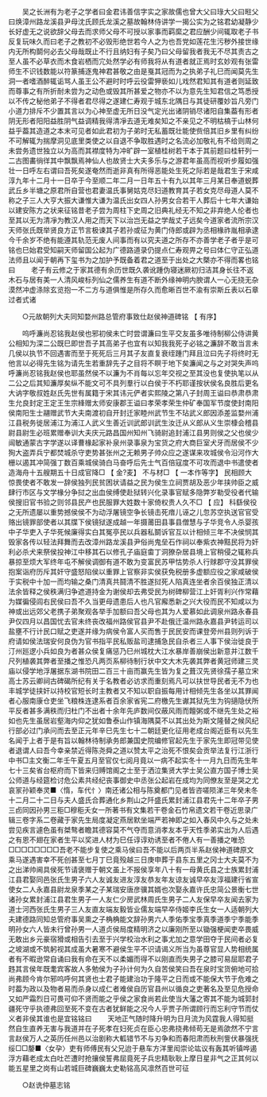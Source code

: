 <!-- { "loadSidebar": true } -->
　　吴之长洲有为老子之学者曰金君讳善信字实之家故儒也曾大父曰琭大父曰暀父曰焕漳州路龙溪县尹母沈氏顾氏龙溪之墓故翰林侍讲学一揭公实为之铭君幼凝静少长好虚无之说欲辞父母去而求师父母不可授以家事而羁縻之君应酬少间辄取老子书反复玩味久而曰老子之教初不必毁形绝世若今人之为也吾党如莲花生污秽外接世缘内无所构鬬何必去父母哉既止不行且纳妇有子矣乃曰父母留我者我无不尽其责古之至人虽不必草衣而木食岩栖而宂处然学必有师我将从有道者就正焉时玄妙观有张雷师生不识钱数能以符篆捕逐鬼神君甚敬之由是戛其冠而为之执弟子礼巳而闻莫先生洞一者嗜酒醉辄诟骂人虽王公不避时时呼云役雷狎亵如儿戏然君知其有道者则延致而尊事之有所折耐未尝为之动色或毁其所甚爱之物亦不以为意先生知君信之笃悉授以不传之秘他弟子不得者君尽得之遂建仁寿观于城东北隅日与其徒研覆妙旨凡旁门小道力排斥不少置其言以为心神至虚无所日没气定光出诸阴销尽诸阳自集葢有形者阴无形者阳阳益胜阴气益调精我得清凈去道无难矣知之不亲见之不明枯槁于山林何益乎葢其造道之本末可见者如此君初为子弟时无私蓄既壮能使赀倍其旧乡里有纠纷不可解辄为揣摩洞见底里类使之以自退不争取胜遇时之名流必加敬礼有不给则周之未尝务遗世独立以为高而其襟度特为冲旷辟一室植桂树若干本于其前题曰桂轩列一二古图畵徜徉其中飘飘焉神仙人也故贤士大夫多乐与之游君年虽高而视听步履如强壮一日呼左右谓曰吾死矣遂奄然而逝非真有所得恶能处生死之际若是哉君生于宋咸淳九年十二月十一日卒于今至顺二年二月一日年五十有九以其年三月某日奉道蜕葬武丘乡半塘之原君所自营也君妻温氏事舅姑克尽妇道教育其子若女克尽母道人莫不称之子三人大亨大振大谦惟大谦为温氏出女四人孙男女合若干人葬后十七年大谦始以建安陈方之状来征铭昔老子尝为周柱下史周之旧典礼经无不知之非弃绝人伦者也至其以无为清凈为教汉人用之而天下以治岂无益之学哉丈子远矣今道家者流所宗汉天师张氏既举贤良方正节言极谏其子若孙或征为黄门侍郎或辟为丞相椽祚胤相承逮今千余岁不绝有能遵其轨范无废人间事而有以究夫道之所存不亦善学老子者乎是可铭也巳始君受知嗣天师留国公起为广德路道录仍提点仁寿观畀之号曰体仁守正弘道法师且以闻于朝再下玺书为之加护予既备着君之道至于出处之大槩亦不得而畧也铭曰
　　老子有云修之于家其德有余历世既久袭讹踵伪寝迷厥初归洁其身长往不返木石与居有美一人清风峻标列仙之儒养生有道不断外缘神明内腴谓人一心无挠无杂漠然冲虚涤除玄览抱一不二方与道俱惟是所存久而愈晰百世不渝有崇斯丘表以石章过者式诸

　　○元故朝列大夫同知婺州路总管府事致仕赵侯神道碑铭 【 有序】 

　　呜呼濂尚忍铭我赵侯也邪初侯未亡时尝谓濂曰生平交友虽多唯待制柳公侍讲黄公相知为深二公既巳即世吾子其高弟子也宜有以知我我死子必铭之濂辞不敢当言未几侯以执节不回遇害而至于死死后三月其子友直复衰绖踵门拜且泣曰先子将终时无他言以必得先生铭为请先生若重辞先子之目将不瞑于地下矣濂闻之与之对哭失声呜呼濂尚忍铭我赵侯也耶虽然侯不以濂为不肖每以忘年交视之至其没也复使执笔以从二公之后其知濂厚矣纵不能文可不具列羣行以白侯于不朽耶谨按状侯名良胜后更名大讷字敬叔姓赵氏先世有属籍于宋其讳元俨者实熙陵之第八子封周王谥曰恭肃恭肃生允良封定王定王生宗綘赠太师安康郡王谥曰孝荣孝荣生仲矿奉国军节度使封南阳侯南阳生士翮赠武节大夫南渡初自开封迁家睦州武节生不玷武义郎因添差监婺州浦江县税务徙居浦江为浦江人武义生善近训武郎训武生汝迁从义郎从义生崇槺会稽县尉县尉生必班累赠奉训大夫庆元路昌国州知州飞骑尉追封浦江县男则侯之父也侯少闿敏通蒙古字学遂以译曹椽起家补泉州录事泉为宝货之府大商巨室犬牙而居侯不少狥大盗弄兵宁都焚城杀守吏势甚张州之无赖男子帅众应之遂谋来攻城侯令沿河作大栅以遏其冲简强丁数百乘城侯骑白马奋呼后先士气百倍寇度不可攻而退中书遣使者造海舟十五艘期五十日成官降□ 【 金?麦】 不与材□ 【 一本作等字】 民相顾大惊畏使者不敢发一辞侯独列民贫困状请益之民为侯生立祠贾胡及恶少年挟帅臣之威肆行市区与文学椽分争挝之出血侯缚使赴狱转兴化录事官赋多隐弊岁勒受役者代输侯搜旧官书验之则邻县民产也民服罪大姓数十家倚权贵人久不□ 【 应】 科繇侯役之无所遗屡以重势撼侯侯不为动浮屠镜空争长镜击死瘖儿诬之儿忽苏空执送官官受赂出镜罪部使者以其牒下侯镜狱遂成越一年摄莆田县事县僧慧与子华竞令人杀婴孩中子华吏入子华死候廉得实白其冤亭民以兵器私鬬诉官互以计相倾三年不决侯悯其毁家各传以轻法拜舞而去改漳州路龙溪县尹俗尚鬼垒石作祠以奉紫衣神黠民将为奸利必杀犬来祭侯投神江中移其石以修孔子庙庭畬丁洞獠杂居县境上官稍侵之辄称兵暴掠至烦大军终年屯不解侯调御有道不敢为变富民苏甲怙势杀人行赇郡守没其罪侯抱案诣府历斥其奸守盛怒陷侯以重罪上官察非实侯获免税册多虚额应役之家咸破侯于实税中十加一而均输之桑门清真共鬪清不胜遂挝死人陷真连坐者余百侯独正清以法余皆释之侯秩满归争遮道持金为谢侯却去弗受民为树碑柳营江上奸胥利兴作常藉为媒徧侵闾右民侯曰吾不久当更母遗患后人也凡官廨悉新之兴大役而民不知咸以为神或出远郊父老携子弟聚观各举手加额曰吾父母也其为人爱慕如此调泉州路永春县尹仅四月以昌国忧去官未终丧改福州路侯官县尹不赴俄迁温州路永嘉县尹转运司以盐壅不行计民口赋之吏遂并缘为病侯令富人买而售于民民安而课登旁州县则列诉于府请如侯法瑞安何良伪为官书指平民私贩盐司逮捕急民自杀者三人事下侯治徙良于汀州廵逻小兵如良为者甚众侯复痛惩乃巳州城枕大江水暴岸善崩侯出新意并江数千尺列植袭其弊者至播之惟恐凡两页系柳待制行状中文大木先袭其弊者黄冠师建三灵庙以侵学地浮屠据东湖书院田二百三十亩而赢先生皆为复之葺汉先贤徐孺子墓立宋高士苏云卿祠古碑碣所纪有关于名教者必访求而重刻焉凡可以扶世导民者无不为也丰城学徒挟奸以持校官短长时主教者又不知以职自振每用计相倾先生各坐以其罪闻者心服南康仓吏坐飞粮株连逮系者百余家省宪二府檄先生谳其狱先生为钩擿隐伏所平反者甚多满秩而归杜门不出者十余年先庐数间仅蔽风雨而饘粥或不继先生处之裕如也先生虽居岩壑海内仰之犹如鲁泰山作镇海隅莫不以其出处为斯文隆替之候风纪行部必过门承问而去至正元年辛巳先生七十二朝廷更化征用老成台阁近臣有以先生名闻于上者于是有旨以翰林待制承务郎兼国史院编修官起先生于家先生即冠带见使者退谓人曰吾今幸亲禁近得陈尧舜之道以赞太平之治死不恨矣会贡举法复行江浙行中书□主文衡二年壬午夏五月至官仅七阅月竟以一病不起实冬十一月九日而先生年七十三矣省台枢府而下皆来归赙馆阁之士至于洒泣集贤大学士吴公直方国子博士吴公师道与经筵检讨危公素共经纪丧事御史中丞张公起岩在成均为同僚友至是哭之尤哀冡孙颖奉灵■〈惰，车代忄〉南还诸公相与陈奠都门见者皆咨嗟陨涕三年癸未冬十二月二十二日与夫人盛氏合葬通化乡荆山之阡盛氏累封浦江县君先十二年卒子男三卣同因孙男三秬□穆秬夭女一所著书有文集若干卷金石竹帛遗文若干卷近思录广辑三卷字系二卷藏于家先生局度凝定燕居默坐端严若神即之如入春风中久与之处未尝见疾言遽色虽有桀骜者瞻其德容莫不气夺而意消孝友本乎天性季弟实出为人后遇之有恩不翅在家者生平以奖进人材为巳任谆谆劝诱至者不倦人有一善播之唯恐□□□□□□□□吾老不能步复使之乘马侯曰吾不能以后两页半系赵侯神道碑原文乘马遂遇害幸不死创甚至七月丁巳竟殁越三日庚申葬于县东五里之冈士大夫莫不为之出涕帅阃具侯死节请褒赠于朝文虽上不报侯享年八十有一母黄氏县之士族累封浦江县君娶同邑张氏生男子六人友诚友进友淳友恭友年友谅友诚早卒友淳福建行省宣使女二人永嘉县尉龙泉季某之子某瑞安唐彦骥其婿也次娶永嘉许氏忠简公景衡七世诸孙女累封浦江县君生男子一人友仁少房武林周氏生男子二人友保早卒友闻去家为道士河西张氏生男子三人友直友端友毅皆业儒友端早卒侍姬李氏生女一人适朝列大夫建德路同知总管府事吴熏之子桷桷能文辞孙男六人季佑季宝季真季道季宁季能季明孙女六人皆未行曾孙男一人道贞侯局度精明济之以廉刚所至以锄强梗闻吏卒畏威无敢出乡元豪宿猾或相告引去至于兴学校治水利之事尤加之意学田夺于民间者必复之坡湖或不筑躬视其成虽大暑寒不避侯生平不识请谒义所当为虽尊官显人势相统属者有不暇逊常自诵曰我有命在天不以柔媚而得不以刚直而失男子之膝可易屈耶君子韪其言侯年既耄宾客故人多勉侯为子孙计何为久自苦侯笑曰吾在泉时宝货俯地可拾尚弗顾今肯尔邪呜呼何其贤也士君子能建治功于隆平之日而或不能保大节于危难之时葢为政以及物者易而杀身以成仁者难侯自历官县州以循良之吏著名及至见危授命又如严霜烈日可畏可仰不贤而能之乎侯之家食尚若此使当大藩之寄其不能为城郭封疆死守乎执德弗回至死不变在古者犹鲜能之况今人乎贾子所谓顾行而忘利守节而仗义者非侯其谁也是宜铭铭曰
　　天地正气随时降升明为日月流为风霆我人得知挺然自生直养无害与我道并在子死孝在妇死贞在臣心忠弗挠弗倾苟无是焉欿然不宁言言赵侯万人之英历任州邑以治剧称大軱错节不与刃争和而春阳肃而秋刑訾伏暴强抚绥□□嫠■〈女孕〉吏有师傅民有父兄迨于悬车方洋里闳崇论竑议有轰其听镇哗遏浮方藉老成太白吐芒遭时抢攘侯誓弗屈竟死子兵忠精耿耿上摩日星非气之正其何以能五星里之岗有山若城巨碑巍巍太史勒铭高风凛然百世可征

　　○赵诜仲墓志铭

